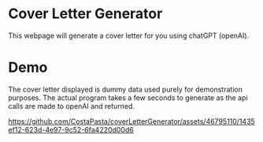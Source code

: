 # Cover Letter Generator
This webpage will generate a cover letter for you using chatGPT (openAI).

# Demo
The cover letter displayed is dummy data used purely for demonstration purposes. The actual program
takes a few seconds to generate as the api calls are made to openAI and returned.

https://github.com/CostaPasta/coverLetterGenerator/assets/46795110/1435ef12-623d-4e97-9c52-6fa4220d00d6

